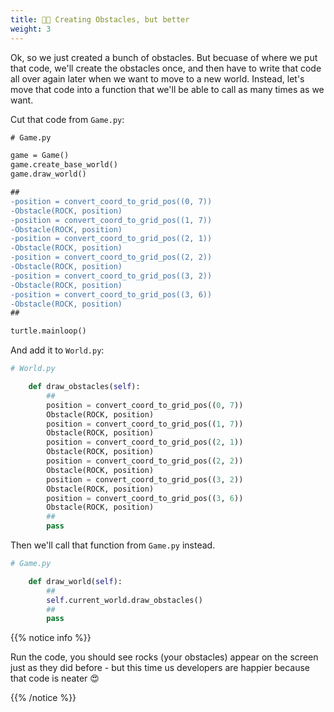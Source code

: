 ```yaml
---
title: 💁🏽 Creating Obstacles, but better
weight: 3
---
```


Ok, so we just created a bunch of obstacles.
But becuase of where we put that code, we'll create the obstacles once, and then have to write that code all over again later when we want to move to a new world.
Instead, let's move that code into a function that we'll be able to call as many times as we want.

Cut that code from `Game.py`:

```diff
# Game.py

game = Game()
game.create_base_world()
game.draw_world()

##
-position = convert_coord_to_grid_pos((0, 7))
-Obstacle(ROCK, position)
-position = convert_coord_to_grid_pos((1, 7))
-Obstacle(ROCK, position)
-position = convert_coord_to_grid_pos((2, 1))
-Obstacle(ROCK, position)
-position = convert_coord_to_grid_pos((2, 2))
-Obstacle(ROCK, position)
-position = convert_coord_to_grid_pos((3, 2))
-Obstacle(ROCK, position)
-position = convert_coord_to_grid_pos((3, 6))
-Obstacle(ROCK, position)
##

turtle.mainloop()
```

And add it to `World.py`:

```python
# World.py

    def draw_obstacles(self):
        ##
        position = convert_coord_to_grid_pos((0, 7))
        Obstacle(ROCK, position)
        position = convert_coord_to_grid_pos((1, 7))
        Obstacle(ROCK, position)
        position = convert_coord_to_grid_pos((2, 1))
        Obstacle(ROCK, position)
        position = convert_coord_to_grid_pos((2, 2))
        Obstacle(ROCK, position)
        position = convert_coord_to_grid_pos((3, 2))
        Obstacle(ROCK, position)
        position = convert_coord_to_grid_pos((3, 6))
        Obstacle(ROCK, position)
        ##
        pass

```

Then we'll call that function from `Game.py` instead.

```python
# Game.py

    def draw_world(self):
        ##
        self.current_world.draw_obstacles()
        ##
        pass
```

{{% notice info %}}

Run the code, you should see rocks (your obstacles) appear on the screen just as they did before - but this time us developers are happier because that code is neater 😍

{{% /notice %}}
